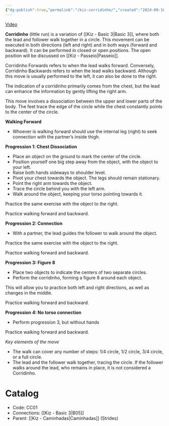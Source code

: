 ```yaml
---
{"dg-publish":true,"permalink":"/kiz-corridinho/","created":"2024-09-16T17:56:50.779-04:00","updated":"2024-10-25T15:48:06.566-04:00"}
---
```



[Video](https://youtu.be/Vb-1hWD__no)

**Corridinho** (little run) is a variation of [[Kiz - Basic 3\|Basic 3]], where both the lead and follower walk together in a circle. This movement can be executed in both directions (left and right) and in both ways (forward and backward). It can be performed in closed or open positions. The open position will be discussed on [[Kiz - Passeio\|Passeio]].

Corridinho Forwards refers to when the lead walks forward. Conversely, Corridinho Backwards refers to when the lead walks backward. Although this move is usually performed to the left, it can also be done to the right.

The indication of a corridinho primarily comes from the chest, but the lead can enhance the information by gently lifting the right arm.

This move involves a dissociation between the upper and lower parts of the body. The feet trace the edge of the circle while the chest constantly points to the center of the circle.

**Walking Forward**

- Whoever is walking forward should use the internal leg (right) to seek connection with the partner’s inside thigh.

**Progression 1: Chest Dissociation**

- Place an object on the ground to mark the center of the circle.
- Position yourself one big step away from the object, with the object to your left.
- Raise both hands sideways to shoulder level.
- Pivot your chest towards the object. The legs should remain stationary.
- Point the right arm towards the object.
- Trace the circle behind you with the left arm.
- Walk around the object, keeping your torso pointing towards it.

Practice the same exercise with the object to the right.

Practice walking forward and backward.

**Progression 2: Connection**

- With a partner, the lead guides the follower to walk around the object.

Practice the same exercise with the object to the right.

Practice walking forward and backward.

**Progression 3: Figure 8**

- Place two objects to indicate the centers of two separate circles.
- Perform the corridinho, forming a figure 8 around each object.

This will allow you to practice both left and right directions, as well as changes in the middle.

Practice walking forward and backward.

**Progression 4: No torso connection**

- Perform progression 3, but without hands

Practice walking forward and backward.

*Key elements of the move*
- The walk can cover any number of steps: 1/4 circle, 1/2 circle, 3/4 circle, or a full circle.
- The lead and the follower walk together, tracing the circle. If the follower walks around the lead, who remains in place, it is not considered a Corridinho.

# Catalog

- Code: CC01
- Connections: [[Kiz - Basic 3\|B05]]
- Parent: [[Kiz - Caminhadas\|Caminhadas]] (Strides)
